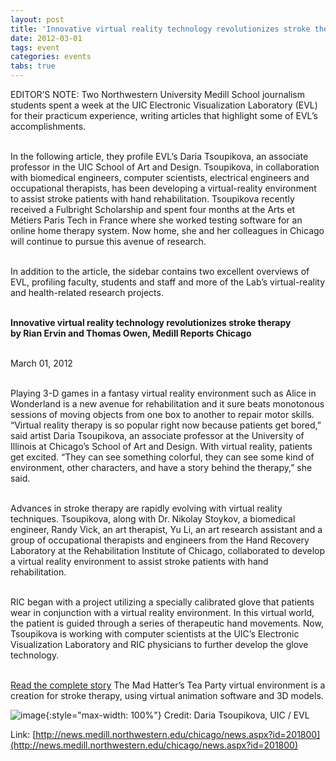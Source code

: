```yaml
---
layout: post
title: 'Innovative virtual reality technology revolutionizes stroke therapy'
date: 2012-03-01
tags: event
categories: events
tabs: true
---
```


EDITOR&rsquo;S NOTE: Two Northwestern University Medill School journalism students spent a week at the UIC Electronic Visualization Laboratory (EVL) for their practicum experience, writing articles that highlight some of EVL&rsquo;s accomplishments.<br><br>

In the following article, they profile EVL&rsquo;s Daria Tsoupikova, an associate professor in the UIC School of Art and Design. Tsoupikova, in collaboration with biomedical engineers, computer scientists, electrical engineers and occupational therapists, has been developing a virtual-reality environment to assist stroke patients with hand rehabilitation. Tsoupikova recently received a Fulbright Scholarship and spent four months at the Arts et M&eacute;tiers Paris Tech in France where she worked testing software for an online home therapy system. Now home, she and her colleagues in Chicago will continue to pursue this avenue of research.<br><br>

In addition to the article, the sidebar contains two excellent overviews of EVL, profiling faculty, students and staff and more of the Lab&rsquo;s virtual-reality and health-related research projects.<br><br>

<strong>Innovative virtual reality technology revolutionizes stroke therapy<br>
by Rian Ervin and Thomas Owen, Medill Reports Chicago</strong><br><br>

March 01, 2012<br><br>

Playing 3-D games in a fantasy virtual reality environment such as Alice in Wonderland is a new avenue for rehabilitation and it sure beats monotonous sessions of moving objects from one box to another to repair motor skills. &ldquo;Virtual reality therapy is so popular right now because patients get bored,&rdquo; said artist Daria Tsoupikova, an associate professor at the University of Illinois at Chicago&rsquo;s School of Art and Design. With virtual reality, patients get excited. &ldquo;They can see something colorful, they can see some kind of environment, other characters, and have a story behind the therapy,&rdquo; she said.<br><br>

Advances in stroke therapy are rapidly evolving with virtual reality techniques. Tsoupikova, along with Dr. Nikolay Stoykov, a biomedical engineer, Randy Vick, an art therapist, Yu Li, an art research assistant and a group of occupational therapists and engineers from the Hand Recovery Laboratory at the Rehabilitation Institute of Chicago, collaborated to develop a virtual reality environment to assist stroke patients with hand rehabilitation.<br><br>

RIC began with a project utilizing a specially calibrated glove that patients wear in conjunction with a virtual reality environment. In this virtual world, the patient is guided through a series of therapeutic hand movements. Now, Tsoupikova is working with computer scientists at the UIC&rsquo;s Electronic Visualization Laboratory and RIC physicians to further develop the glove technology.<br><br>

<a href="http://news.medill.northwestern.edu/chicago/news.aspx?id=201800">Read the complete story</a>
The Mad Hatter&rsquo;s Tea Party virtual environment is a creation for stroke therapy, using virtual animation software and 3D models.

![image](https://www.evl.uic.edu/output/originals/vre_madhatterdtsoupikova.jpg-srcw.jpg){:style="max-width: 100%"}
Credit: Daria Tsoupikova, UIC / EVL


Link: [http://news.medill.northwestern.edu/chicago/news.aspx?id=201800](http://news.medill.northwestern.edu/chicago/news.aspx?id=201800)
